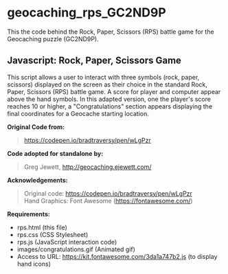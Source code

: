 
# geocaching_rps_GC2ND9P

This the code behind the Rock, Paper, Scissors (RPS) battle game for the Geocaching puzzle (GC2ND9P).

## Javascript: Rock, Paper, Scissors Game
This script allows a user to interact with three symbols (rock, paper, scissors) displayed on the screen as their choice in the standard Rock, Paper, Scissors (RPS) battle game. A score for player and computer appear above the hand symbols. In this adapted version, one the player's score reaches 10 or higher, a "Congratulations" section appears displaying the final coordinates for a Geocache starting location.

**Original Code from:**
> https://codepen.io/bradtraversy/pen/wLgPzr

**Code adopted for standalone by:**
> Greg Jewett, http://geocaching.ejewett.com/

**Acknowledgements:**
> Original code: https://codepen.io/bradtraversy/pen/wLgPzr<br>
> Hand Graphics: Font Awesome (https://fontawesome.com/)

**Requirements:**
* rps.html (this file)
* rps.css (CSS Stylesheet)
* rps.js (JavaScript interaction code)
* images/congratulations.gif (Animated gif)
* Access to URL: https://kit.fontawesome.com/3da1a747b2.js (to display hand icons)

